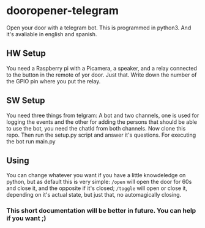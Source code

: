 # dooropener-telegram
Open your door with a telegram bot. This is programmed in python3. And it's avaliable in english and spanish.

## HW Setup
You need a Raspberry pi with a Picamera, a speaker, and a relay connected to the button in the remote of yor door. Just that. Write down the number of the GPIO pin where you put the relay.

## SW Setup
You need three things from telgram: A bot and two channels, one is used for logging the events and the other for adding the persons that should be able to use the bot, you need the chatId from both channels. Now clone this repo. Then run the setup.py script and answer it's questions. For executing the bot run main.py

## Using
You can change whatever you want if you have a little knowdeledge on python, but as default this is very simple: `/open` will open the door for 60s and close it, and the opposite if it's closed; `/toggle` will open or close it, depending on it's actual state, but just that, no automagically closing.

### This short documentation will be better in future. You can help if you want ;)